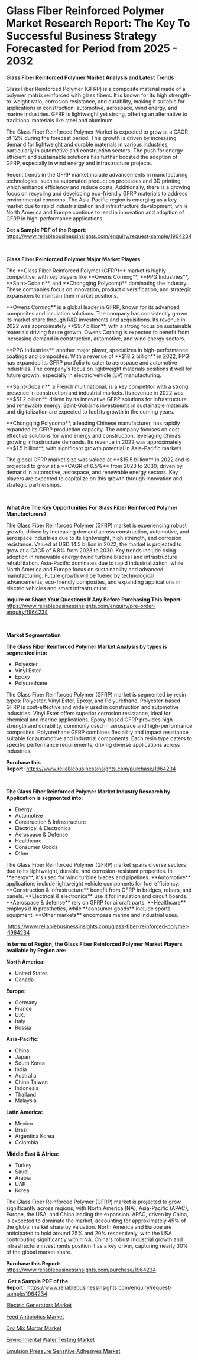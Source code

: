 <p><h1>Glass Fiber Reinforced Polymer Market Research Report: The Key To Successful Business Strategy Forecasted for Period from 2025 - 2032</h1></p><p><strong>Glass Fiber Reinforced Polymer Market Analysis and Latest Trends</strong></p>
<p><p>Glass Fiber Reinforced Polymer (GFRP) is a composite material made of a polymer matrix reinforced with glass fibers. It is known for its high strength-to-weight ratio, corrosion resistance, and durability, making it suitable for applications in construction, automotive, aerospace, wind energy, and marine industries. GFRP is lightweight yet strong, offering an alternative to traditional materials like steel and aluminum.</p><p>The Glass Fiber Reinforced Polymer Market is expected to grow at a CAGR of 12% during the forecast period. This growth is driven by increasing demand for lightweight and durable materials in various industries, particularly in automotive and construction sectors. The push for energy-efficient and sustainable solutions has further boosted the adoption of GFRP, especially in wind energy and infrastructure projects.</p><p>Recent trends in the GFRP market include advancements in manufacturing technologies, such as automated production processes and 3D printing, which enhance efficiency and reduce costs. Additionally, there is a growing focus on recycling and developing eco-friendly GFRP materials to address environmental concerns. The Asia-Pacific region is emerging as a key market due to rapid industrialization and infrastructure development, while North America and Europe continue to lead in innovation and adoption of GFRP in high-performance applications.</p></p>
<p><strong>Get a Sample PDF of the Report:&nbsp;</strong> <a href="https://www.reliablebusinessinsights.com/enquiry/request-sample/1964234?utm_campaign=950&utm_medium=2&utm_source=Github&utm_content=ia&utm_term=25012025&utm_id=glass-fiber-reinforced-polymer">https://www.reliablebusinessinsights.com/enquiry/request-sample/1964234</a></p>
<p>&nbsp;</p>
<p><strong>Glass Fiber Reinforced Polymer Major Market Players</strong></p>
<p><p>The **Glass Fiber Reinforced Polymer (GFRP)** market is highly competitive, with key players like **Owens Corning**, **PPG Industries**, **Saint-Gobain**, and **Chongqing Polycomp** dominating the industry. These companies focus on innovation, product diversification, and strategic expansions to maintain their market positions.</p><p>**Owens Corning** is a global leader in GFRP, known for its advanced composites and insulation solutions. The company has consistently grown its market share through R&D investments and acquisitions. Its revenue in 2022 was approximately **$9.7 billion**, with a strong focus on sustainable materials driving future growth. Owens Corning is expected to benefit from increasing demand in construction, automotive, and wind energy sectors.</p><p>**PPG Industries**, another major player, specializes in high-performance coatings and composites. With a revenue of **$18.2 billion** in 2022, PPG has expanded its GFRP portfolio to cater to aerospace and automotive industries. The company’s focus on lightweight materials positions it well for future growth, especially in electric vehicle (EV) manufacturing.</p><p>**Saint-Gobain**, a French multinational, is a key competitor with a strong presence in construction and industrial markets. Its revenue in 2022 was **$51.2 billion**, driven by its innovative GFRP solutions for infrastructure and renewable energy. Saint-Gobain’s investments in sustainable materials and digitalization are expected to fuel its growth in the coming years.</p><p>**Chongqing Polycomp**, a leading Chinese manufacturer, has rapidly expanded its GFRP production capacity. The company focuses on cost-effective solutions for wind energy and construction, leveraging China’s growing infrastructure demands. Its revenue in 2022 was approximately **$1.5 billion**, with significant growth potential in Asia-Pacific markets.</p><p>The global GFRP market size was valued at **$15.5 billion** in 2022 and is projected to grow at a **CAGR of 6.5%** from 2023 to 2030, driven by demand in automotive, aerospace, and renewable energy sectors. Key players are expected to capitalize on this growth through innovation and strategic partnerships.</p></p>
<p>&nbsp;</p>
<p><strong>What Are The Key Opportunities For Glass Fiber Reinforced Polymer Manufacturers?</strong></p>
<p><p>The Glass Fiber Reinforced Polymer (GFRP) market is experiencing robust growth, driven by increasing demand across construction, automotive, and aerospace industries due to its lightweight, high strength, and corrosion resistance. Valued at USD 14.5 billion in 2022, the market is projected to grow at a CAGR of 6.8% from 2023 to 2030. Key trends include rising adoption in renewable energy (wind turbine blades) and infrastructure rehabilitation. Asia-Pacific dominates due to rapid industrialization, while North America and Europe focus on sustainability and advanced manufacturing. Future growth will be fueled by technological advancements, eco-friendly composites, and expanding applications in electric vehicles and smart infrastructure.</p></p>
<p><strong>Inquire or Share Your Questions If Any Before Purchasing This Report:</strong> <a href="https://www.reliablebusinessinsights.com/enquiry/pre-order-enquiry/1964234?utm_campaign=950&utm_medium=2&utm_source=Github&utm_content=ia&utm_term=25012025&utm_id=glass-fiber-reinforced-polymer">https://www.reliablebusinessinsights.com/enquiry/pre-order-enquiry/1964234</a></p>
<p>&nbsp;</p>
<p><strong>Market Segmentation</strong></p>
<p><strong>The Glass Fiber Reinforced Polymer Market Analysis by types is segmented into:</strong></p>
<p><ul><li>Polyester</li><li>Vinyl Ester</li><li>Epoxy</li><li>Polyurethane</li></ul></p>
<p><p>The Glass Fiber Reinforced Polymer (GFRP) market is segmented by resin types: Polyester, Vinyl Ester, Epoxy, and Polyurethane. Polyester-based GFRP is cost-effective and widely used in construction and automotive industries. Vinyl Ester offers superior corrosion resistance, ideal for chemical and marine applications. Epoxy-based GFRP provides high strength and durability, commonly used in aerospace and high-performance composites. Polyurethane GFRP combines flexibility and impact resistance, suitable for automotive and industrial components. Each resin type caters to specific performance requirements, driving diverse applications across industries.</p></p>
<p><strong>Purchase this Report:&nbsp;</strong><a href="https://www.reliablebusinessinsights.com/purchase/1964234?utm_campaign=950&utm_medium=2&utm_source=Github&utm_content=ia&utm_term=25012025&utm_id=glass-fiber-reinforced-polymer">https://www.reliablebusinessinsights.com/purchase/1964234</a></p>
<p>&nbsp;</p>
<p><strong>The Glass Fiber Reinforced Polymer Market Industry Research by Application is segmented into:</strong></p>
<p><ul><li>Energy</li><li>Automotive</li><li>Construction & Infrastructure</li><li>Electrical & Electronics</li><li>Aerospace & Defense</li><li>Healthcare</li><li>Consumer Goods</li><li>Other</li></ul></p>
<p><p>The Glass Fiber Reinforced Polymer (GFRP) market spans diverse sectors due to its lightweight, durable, and corrosion-resistant properties. In **energy**, it's used for wind turbine blades and pipelines. **Automotive** applications include lightweight vehicle components for fuel efficiency. **Construction & infrastructure** benefit from GFRP in bridges, rebars, and panels. **Electrical & electronics** use it for insulation and circuit boards. **Aerospace & defense** rely on GFRP for aircraft parts. **Healthcare** employs it in prosthetics, while **consumer goods** include sports equipment. **Other markets** encompass marine and industrial uses.</p></p>
<p><a href="https://www.reliablebusinessinsights.com/glass-fiber-reinforced-polymer-r1964234?utm_campaign=950&utm_medium=2&utm_source=Github&utm_content=ia&utm_term=25012025&utm_id=glass-fiber-reinforced-polymer">&nbsp;https://www.reliablebusinessinsights.com/glass-fiber-reinforced-polymer-r1964234</a></p>
<p><strong>In terms of Region, the Glass Fiber Reinforced Polymer Market Players available by Region are:</strong></p>
<p>
    <p> <strong> North America: </strong>
        <ul>
            <li>United States</li>
            <li>Canada</li>
        </ul>
        </p> 
    <p> <strong> Europe: </strong>
        <ul>
            <li>Germany</li>
            <li>France</li>
            <li>U.K.</li>
            <li>Italy</li>
            <li>Russia</li>
        </ul>
        </p> 
    <p> <strong> Asia-Pacific: </strong>
        <ul>
            <li>China</li>
            <li>Japan</li>
            <li>South Korea</li>
            <li>India</li>
            <li>Australia</li>
            <li>China Taiwan</li>
            <li>Indonesia</li>
            <li>Thailand</li>
            <li>Malaysia</li>
        </ul>
        </p> 
    <p> <strong> Latin America: </strong>
        <ul>
            <li>Mexico</li>
            <li>Brazil</li>
            <li>Argentina Korea</li>
            <li>Colombia</li>
        </ul>
        </p> 
    <p> <strong> Middle East & Africa: </strong>
        <ul>
            <li>Turkey</li>
            <li>Saudi</li>
            <li>Arabia</li>
            <li>UAE</li>
            <li>Korea</li>
        </ul>
    </p>
    </p>
<p><p>The Glass Fiber Reinforced Polymer (GFRP) market is projected to grow significantly across regions, with North America (NA), Asia-Pacific (APAC), Europe, the USA, and China leading the expansion. APAC, driven by China, is expected to dominate the market, accounting for approximately 45% of the global market share by valuation. North America and Europe are anticipated to hold around 25% and 20% respectively, with the USA contributing significantly within NA. China's robust industrial growth and infrastructure investments position it as a key driver, capturing nearly 30% of the global market share.</p></p>
<p><strong>Purchase this Report: </strong><a href="https://www.reliablebusinessinsights.com/purchase/1964234?utm_campaign=950&utm_medium=2&utm_source=Github&utm_content=ia&utm_term=25012025&utm_id=glass-fiber-reinforced-polymer">https://www.reliablebusinessinsights.com/purchase/1964234</a></p>
<p>&nbsp;<strong>Get a Sample PDF of the Report:&nbsp;&nbsp;</strong><a href="https://www.reliablebusinessinsights.com/enquiry/request-sample/1964234?utm_campaign=950&utm_medium=2&utm_source=Github&utm_content=ia&utm_term=25012025&utm_id=glass-fiber-reinforced-polymer">https://www.reliablebusinessinsights.com/enquiry/request-sample/1964234</a></p>
<p><strong></strong></p>
<p><p><a href="https://github.com/hedbomkrahe/Market-Research-Report-List-1/blob/main/electric-generators-market.md?utm_campaign=950&utm_medium=2&utm_source=Github&utm_content=ia&utm_term=25012025&utm_id=glass-fiber-reinforced-polymer">Electric Generators Market</a></p><p><a href="https://github.com/sponsumelo/Market-Research-Report-List-1/blob/main/feed-antibiotics-market.md?utm_campaign=950&utm_medium=2&utm_source=Github&utm_content=ia&utm_term=25012025&utm_id=glass-fiber-reinforced-polymer">Feed Antibiotics Market</a></p><p><a href="https://github.com/lateshab69/Market-Research-Report-List-1/blob/main/dry-mix-mortar-market.md?utm_campaign=950&utm_medium=2&utm_source=Github&utm_content=ia&utm_term=25012025&utm_id=glass-fiber-reinforced-polymer">Dry Mix Mortar Market</a></p><p><a href="https://github.com/elvutedipela/Market-Research-Report-List-1/blob/main/environmental-water-testing-market.md?utm_campaign=950&utm_medium=2&utm_source=Github&utm_content=ia&utm_term=25012025&utm_id=glass-fiber-reinforced-polymer">Environmental Water Testing Market</a></p><p><a href="https://github.com/nkbaroga/Market-Research-Report-List-1/blob/main/emulsion-pressure-sensitive-adhesives-market.md?utm_campaign=950&utm_medium=2&utm_source=Github&utm_content=ia&utm_term=25012025&utm_id=glass-fiber-reinforced-polymer">Emulsion Pressure Sensitive Adhesives Market</a></p></p>